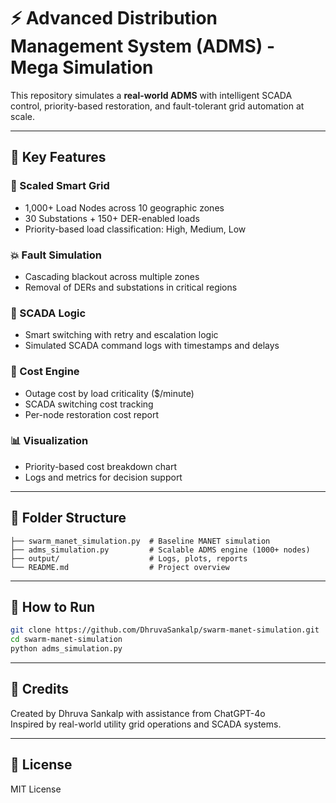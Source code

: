 
# ⚡ Advanced Distribution Management System (ADMS) - Mega Simulation

This repository simulates a **real-world ADMS** with intelligent SCADA control, priority-based restoration, and fault-tolerant grid automation at scale.

---

## 🔧 Key Features

### 🧱 Scaled Smart Grid
- 1,000+ Load Nodes across 10 geographic zones
- 30 Substations + 150+ DER-enabled loads
- Priority-based load classification: High, Medium, Low

### 💥 Fault Simulation
- Cascading blackout across multiple zones
- Removal of DERs and substations in critical regions

### 🧠 SCADA Logic
- Smart switching with retry and escalation logic
- Simulated SCADA command logs with timestamps and delays

### 💸 Cost Engine
- Outage cost by load criticality ($/minute)
- SCADA switching cost tracking
- Per-node restoration cost report

### 📊 Visualization
- Priority-based cost breakdown chart
- Logs and metrics for decision support

---

## 📂 Folder Structure

```
├── swarm_manet_simulation.py  # Baseline MANET simulation
├── adms_simulation.py         # Scalable ADMS engine (1000+ nodes)
├── output/                    # Logs, plots, reports
└── README.md                  # Project overview
```

---

## 🚀 How to Run

```bash
git clone https://github.com/DhruvaSankalp/swarm-manet-simulation.git
cd swarm-manet-simulation
python adms_simulation.py
```

---

## 🤝 Credits

Created by Dhruva Sankalp with assistance from ChatGPT-4o  
Inspired by real-world utility grid operations and SCADA systems.

---

## 📜 License
MIT License
